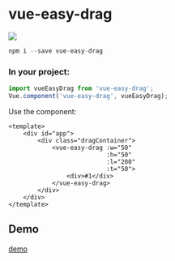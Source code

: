 #                  vue-easy-drag
![](https://ws1.sinaimg.cn/large/006tKfTcgy1g0n6akip1ng316x0magym.gif)

```js
npm i --save vue-easy-drag
```

### In your project:

```js
import vueEasyDrag from 'vue-easy-drag';
Vue.component('vue-easy-drag', vueEasyDrag);
```

Use the component: 

```vue
<template>
    <div id="app">
        <div class="dragContainer">
            <vue-easy-drag :w="50"
                           :h="50"
                           :l="200"
                           :t="50">
                <div>#1</div>
            </vue-easy-drag>
        </div>
    </div>
</template>
```



## Demo

[demo](https://goonxh.github.io/vue-easy-drag/)



